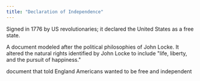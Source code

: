 ```yaml
---
title: "Declaration of Independence"
---
```

Signed in 1776 by US revolutionaries; it declared the United States as a free state.

A document modeled after the political philosophies of John Locke. It altered the natural rights identified by John Locke to include &quot;life, liberty, and the pursuit of happiness.&quot;

document that told England Americans wanted to be free and independent

